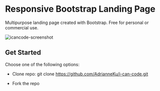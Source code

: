 # Responsive Bootstrap Landing Page
Multipurpose landing page created with Bootstrap. Free for personal or commercial use.

![icancode-screenshot](https://cloud.githubusercontent.com/assets/17210875/24583148/af019982-1706-11e7-9dc7-c27b4266fad1.png)

## Get Started
Choose one of the following options:

* Clone repo: git clone https://github.com/AdrianneKu/i-can-code.git

* Fork the repo
